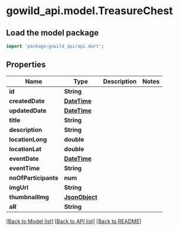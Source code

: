 # gowild_api.model.TreasureChest

## Load the model package
```dart
import 'package:gowild_api/api.dart';
```

## Properties
Name | Type | Description | Notes
------------ | ------------- | ------------- | -------------
**id** | **String** |  | 
**createdDate** | [**DateTime**](DateTime.md) |  | 
**updatedDate** | [**DateTime**](DateTime.md) |  | 
**title** | **String** |  | 
**description** | **String** |  | 
**locationLong** | **double** |  | 
**locationLat** | **double** |  | 
**eventDate** | [**DateTime**](DateTime.md) |  | 
**eventTime** | **String** |  | 
**noOfParticipants** | **num** |  | 
**imgUrl** | **String** |  | 
**thumbnailImg** | [**JsonObject**](.md) |  | 
**aR** | **String** |  | 

[[Back to Model list]](../README.md#documentation-for-models) [[Back to API list]](../README.md#documentation-for-api-endpoints) [[Back to README]](../README.md)


